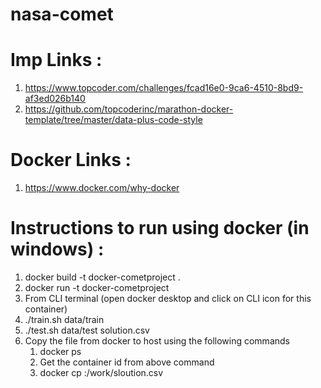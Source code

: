 # nasa-comet

# Imp Links :
1. https://www.topcoder.com/challenges/fcad16e0-9ca6-4510-8bd9-af3ed026b140
2. https://github.com/topcoderinc/marathon-docker-template/tree/master/data-plus-code-style

# Docker Links :
1. https://www.docker.com/why-docker

# Instructions to run using docker (in windows) :
1. docker build -t docker-cometproject .
2. docker run -t docker-cometproject
3. From CLI terminal (open docker desktop and click on CLI icon for this container)
4. ./train.sh data/train
5. ./test.sh data/test solution.csv
6. Copy the file from docker to host using the following commands
    1. docker ps
    2. Get the container id from above command
    3. docker cp <container-id>:/work/sloution.csv <hostmachine-path>